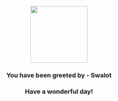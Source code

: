 <p align="center">
    <img src="https://raw.githubusercontent.com/PokeAPI/sprites/master/sprites/pokemon/317.png" width="150" height="150">
</p>
<h3 align="center">You have been greeted by - <b>Swalot</b></h3>
<h3 align="center">Have a wonderful day!</h3>
